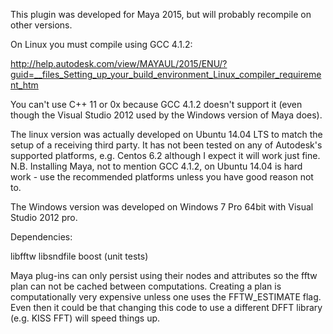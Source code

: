 This plugin was developed for Maya 2015, but will probably recompile on other versions.

On Linux you must compile using GCC 4.1.2:

http://help.autodesk.com/view/MAYAUL/2015/ENU/?guid=__files_Setting_up_your_build_environment_Linux_compiler_requirement_htm

You can't use C++ 11 or 0x because GCC 4.1.2 doesn't support it (even though the Visual Studio 2012 used by the Windows version of Maya does).

The linux version was actually developed on Ubuntu 14.04 LTS to match the setup of a receiving third party.
It has not been tested on any of Autodesk's supported platforms, e.g. Centos 6.2 although I expect it will work just fine.
N.B. Installing Maya, not to mention GCC 4.1.2, on Ubuntu 14.04 is hard work - use the recommended platforms unless you have good reason not to.

The Windows version was developed on Windows 7 Pro 64bit with Visual Studio 2012 pro.

Dependencies:

libfftw
libsndfile
boost (unit tests)

Maya plug-ins can only persist using their nodes and attributes so the fftw plan can not be cached between computations.
Creating a plan is computationally very expensive unless one uses the FFTW_ESTIMATE flag. Even then it could be that changing this code to use a different DFFT library (e.g. KISS FFT) will speed things up.
